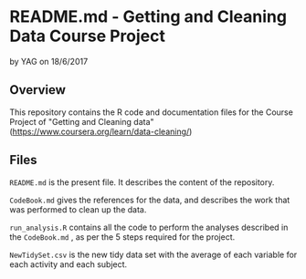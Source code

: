 README.md - Getting and Cleaning Data Course Project
====================================================

by YAG on 18/6/2017

Overview
--------

This repository contains the R code and documentation files for the Course Project of "Getting and Cleaning data" (<https://www.coursera.org/learn/data-cleaning/>)

Files
-----

`README.md` is the present file. It describes the content of the repository.

`CodeBook.md` gives the references for the data, and describes the work that was performed to clean up the data.

`run_analysis.R` contains all the code to perform the analyses described in the `CodeBook.md` , as per the 5 steps required for the project.

`NewTidySet.csv` is the new tidy data set with the average of each variable for each activity and each subject.
